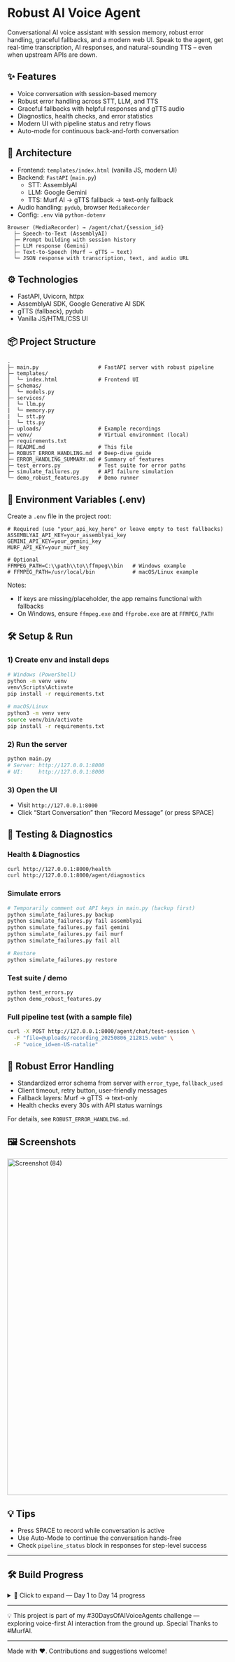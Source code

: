 # Robust AI Voice Agent

Conversational AI voice assistant with session memory, robust error handling, graceful fallbacks, and a modern web UI. Speak to the agent, get real-time transcription, AI responses, and natural-sounding TTS – even when upstream APIs are down.

## ✨ Features
- Voice conversation with session-based memory
- Robust error handling across STT, LLM, and TTS
- Graceful fallbacks with helpful responses and gTTS audio
- Diagnostics, health checks, and error statistics
- Modern UI with pipeline status and retry flows
- Auto-mode for continuous back-and-forth conversation

## 🧱 Architecture
- Frontend: `templates/index.html` (vanilla JS, modern UI)
- Backend: `FastAPI` (`main.py`)
  - STT: AssemblyAI
  - LLM: Google Gemini
  - TTS: Murf AI → gTTS fallback → text-only fallback
- Audio handling: `pydub`, browser `MediaRecorder`
- Config: `.env` via `python-dotenv`

```
Browser (MediaRecorder) → /agent/chat/{session_id}
  ├─ Speech-to-Text (AssemblyAI)
  ├─ Prompt building with session history
  ├─ LLM response (Gemini)
  ├─ Text-to-Speech (Murf → gTTS → text)
  └─ JSON response with transcription, text, and audio URL
```

## ⚙️ Technologies
- FastAPI, Uvicorn, httpx
- AssemblyAI SDK, Google Generative AI SDK
- gTTS (fallback), pydub
- Vanilla JS/HTML/CSS UI

## 📦 Project Structure
```
.
├─ main.py                   # FastAPI server with robust pipeline
├─ templates/
│  └─ index.html             # Frontend UI
├─ schemas/
│  └─ models.py  
├─ services/
│  └─ llm.py  
|  └─ memory.py 
|  └─ stt.py 
|  └─ tts.py
├─ uploads/                  # Example recordings            
├─ venv/                     # Virtual environment (local)
├─ requirements.txt
├─ README.md                 # This file
├─ ROBUST_ERROR_HANDLING.md  # Deep-dive guide
├─ ERROR_HANDLING_SUMMARY.md # Summary of features
├─ test_errors.py            # Test suite for error paths
├─ simulate_failures.py      # API failure simulation
└─ demo_robust_features.py   # Demo runner
```

## 🔐 Environment Variables (.env)
Create a `.env` file in the project root:
```
# Required (use "your_api_key_here" or leave empty to test fallbacks)
ASSEMBLYAI_API_KEY=your_assemblyai_key
GEMINI_API_KEY=your_gemini_key
MURF_API_KEY=your_murf_key

# Optional
FFMPEG_PATH=C:\\path\\to\\ffmpeg\\bin   # Windows example
# FFMPEG_PATH=/usr/local/bin            # macOS/Linux example
```
Notes:
- If keys are missing/placeholder, the app remains functional with fallbacks
- On Windows, ensure `ffmpeg.exe` and `ffprobe.exe` are at `FFMPEG_PATH`

## 🛠️ Setup & Run
### 1) Create env and install deps
```bash
# Windows (PowerShell)
python -m venv venv
venv\Scripts\Activate
pip install -r requirements.txt

# macOS/Linux
python3 -m venv venv
source venv/bin/activate
pip install -r requirements.txt
```

### 2) Run the server
```bash
python main.py
# Server: http://127.0.0.1:8000
# UI:     http://127.0.0.1:8000
```

### 3) Open the UI
- Visit `http://127.0.0.1:8000`
- Click “Start Conversation” then “Record Message” (or press SPACE)

## 🧪 Testing & Diagnostics
### Health & Diagnostics
```bash
curl http://127.0.0.1:8000/health
curl http://127.0.0.1:8000/agent/diagnostics
```

### Simulate errors
```bash
# Temporarily comment out API keys in main.py (backup first)
python simulate_failures.py backup
python simulate_failures.py fail assemblyai
python simulate_failures.py fail gemini
python simulate_failures.py fail murf
python simulate_failures.py fail all

# Restore
python simulate_failures.py restore
```

### Test suite / demo
```bash
python test_errors.py
python demo_robust_features.py
```

### Full pipeline test (with a sample file)
```bash
curl -X POST http://127.0.0.1:8000/agent/chat/test-session \
  -F "file=@uploads/recording_20250806_212815.webm" \
  -F "voice_id=en-US-natalie"
```

## 🔁 Robust Error Handling
- Standardized error schema from server with `error_type`, `fallback_used`
- Client timeout, retry button, user-friendly messages
- Fallback layers: Murf → gTTS → text-only
- Health checks every 30s with API status warnings

For details, see `ROBUST_ERROR_HANDLING.md`.

## 🖼️ Screenshots
<img width="1366" height="768" alt="Screenshot (84)" src="https://github.com/user-attachments/assets/e748461b-d02e-41fe-96d3-4ab25f91f7de" />

## 💡 Tips
- Press SPACE to record while conversation is active
- Use Auto-Mode to continue the conversation hands-free
- Check `pipeline_status` block in responses for step-level success


---

## 🛠 Build Progress

<details>
<summary>📅 Click to expand — Day 1 to Day 14 progress</summary>

### [Day 1](https://www.linkedin.com/posts/shreya-s-5685232ab_30daysofvoiceagents-buildwithmurf-30daysofvoiceagents-activity-7357343462360322048-xwKe?utm_source=share&utm_medium=member_desktop&rcm=ACoAAEqmZWABQoQd7GPvz8EDIg31Jt4Su3UUv8k) – Project Setup  
- FastAPI backend skeleton  
- Basic HTML/CSS/JS frontend

### [Day 2](https://www.linkedin.com/posts/shreya-s-5685232ab_30daysofvoiceagents-ai-tts-activity-7357795416802807810-M70-?utm_source=share&utm_medium=member_desktop&rcm=ACoAAEqmZWABQoQd7GPvz8EDIg31Jt4Su3UUv8k) – Text-to-Speech with Murf API  
- Built /generate-audio endpoint  
- Returns playable audio URL from given text  

### [Day 3](https://www.linkedin.com/posts/shreya-s-5685232ab_30daysofvoiceagents-murfai-buildwithmurf-activity-7358173427288952832-I7_a?utm_source=share&utm_medium=member_desktop&rcm=ACoAAEqmZWABQoQd7GPvz8EDIg31Jt4Su3UUv8k) – Play TTS Audio on Web UI  
- Integrated fetch API to call backend  
- Dynamically plays audio in <audio> element  

### [Day 4](https://www.linkedin.com/posts/shreya-s-5685232ab_30daysofaivoiceagents-mediarecorder-30dayschallenge-activity-7358506915213033472-EW6g?utm_source=share&utm_medium=member_desktop&rcm=ACoAAEqmZWABQoQd7GPvz8EDIg31Jt4Su3UUv8k) – Echo Bot v1  
- MediaRecorder API to capture microphone input  
- Instantly plays back recorded voice  

### [Day 5](https://www.linkedin.com/posts/shreya-s-5685232ab_30daysofaivoiceagents-murfai-buildwithmurf-activity-7358898454552612864-vJFM?utm_source=share&utm_medium=member_desktop&rcm=ACoAAEqmZWABQoQd7GPvz8EDIg31Jt4Su3UUv8k) – Send Audio to Server  
- /upload-audio endpoint  
- Saves uploaded files to /uploads directory  

### [Day 6](https://www.linkedin.com/posts/shreya-s-5685232ab_30daysofaivoiceagents-30daysofvoiceagents-activity-7359271368774873089-fcaN?utm_source=share&utm_medium=member_desktop&rcm=ACoAAEqmZWABQoQd7GPvz8EDIg31Jt4Su3UUv8k) – Speech Transcription  
- Integrated AssemblyAI for transcription  
- Displays transcript in browser  

### [Day 7](https://www.linkedin.com/posts/shreya-s-5685232ab_30daysofvoiceagents-ai-voiceai-activity-7359637529605623808-GoV_?utm_source=share&utm_medium=member_desktop&rcm=ACoAAEqmZWABQoQd7GPvz8EDIg31Jt4Su3UUv8k) – Echo Bot v2  
- Record → Transcribe → Murf TTS → Playback  
- Added voice selection from Murf API  

### [Day 8](https://www.linkedin.com/posts/shreya-s-5685232ab_ai-voiceagents-gemini-activity-7360009252981149697-elkc?utm_source=share&utm_medium=member_desktop&rcm=ACoAAEqmZWABQoQd7GPvz8EDIg31Jt4Su3UUv8k) – LLM Integration  
- /llm/query endpoint  
- Sends text to Gemini API and returns AI response  

### [Day 9](https://www.linkedin.com/posts/shreya-s-5685232ab_ai-voiceai-llm-activity-7360434838731960321-d0Fj?utm_source=share&utm_medium=member_desktop&rcm=ACoAAEqmZWABQoQd7GPvz8EDIg31Jt4Su3UUv8k) – Full Non-Streaming Pipeline  
- Voice in → STT → LLM → TTS → AI voice out  
- Entire conversation handled with no typing  

### [Day 10](https://www.linkedin.com/posts/shreya-s-5685232ab_ai-voiceai-fastapi-activity-7360783451186221056-LhIq?utm_source=share&utm_medium=member_desktop&rcm=ACoAAEqmZWABQoQd7GPvz8EDIg31Jt4Su3UUv8k) – Memory & Hands-Free Mode  
- Per-session chat history  
- Auto-record after bot finishes speaking  

### [Day 11](https://www.linkedin.com/posts/shreya-s-5685232ab_ai-softwaredevelopment-errorhandling-activity-7361175095244939264-Lr_j?utm_source=share&utm_medium=member_desktop&rcm=ACoAAEqmZWABQoQd7GPvz8EDIg31Jt4Su3UUv8k) – Robust Error Handling  
- try/except blocks for STT, LLM, TTS APIs  
- Fallback audio: “I’m having trouble connecting right now.”  

### [Day 12](https://www.linkedin.com/posts/shreya-s-5685232ab_30daysofaivoiceagents-voiceai-conversationalai-activity-7361429562418704389-zco3?utm_source=share&utm_medium=member_desktop&rcm=ACoAAEqmZWABQoQd7GPvz8EDIg31Jt4Su3UUv8k) – UI Revamp  
- Single-tap recording button with live status  
- Minimal, modern conversational layout  
- Auto-play AI responses for smooth flow 

### [Day 13](https://www.linkedin.com/posts/shreya-s-5685232ab_documentation-readme-softwaredevelopment-activity-7361820918190428160-lgr2?utm_source=share&utm_medium=member_desktop&rcm=ACoAAEqmZWABQoQd7GPvz8EDIg31Jt4Su3UUv8k) - Documentatiom
- Wrote comprehensive README.md

### [Day 14](https://www.linkedin.com/posts/shreya-s-5685232ab_30daysofvoiceagents-ai-voiceai-activity-7362188432418222080-SMLh?utm_source=share&utm_medium=member_desktop&rcm=ACoAAEqmZWABQoQd7GPvz8EDIg31Jt4Su3UUv8k) - Refactoring
- Refactored code, added schemas, logging, and robust error handling — published public repo

</details>

---
💡 This project is part of my #30DaysOfAIVoiceAgents challenge — exploring voice-first AI interaction from the ground up. Special Thanks to #MurfAI.  

---

Made with ❤️. Contributions and suggestions welcome!
